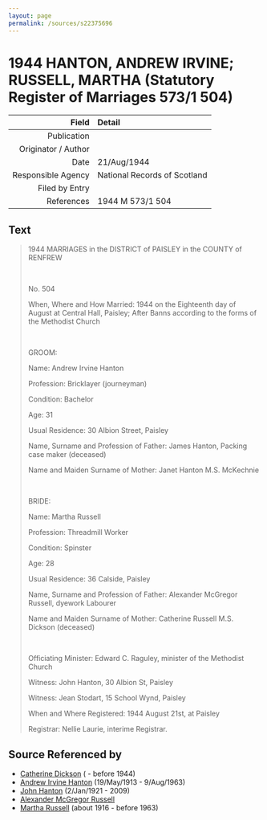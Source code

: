 ```yaml
---
layout: page
permalink: /sources/s22375696
---
```


# 1944 HANTON, ANDREW IRVINE; RUSSELL, MARTHA (Statutory Register of Marriages 573/1 504)

Field | Detail
---:|:---
Publication | 
Originator / Author | 
Date | 21/Aug/1944
Responsible Agency | National Records of Scotland
Filed by Entry | 
References | 1944 M 573/1 504

## Text

> 1944 MARRIAGES in the DISTRICT of PAISLEY in the COUNTY of RENFREW
>
> <br/>
>
> No. 504
>
> When, Where and How Married: 1944 on the Eighteenth day of August at Central Hall, Paisley; After Banns according to the forms of the Methodist Church
>
> <br/>
>
> GROOM:
>
> Name: Andrew Irvine Hanton
>
> Profession: Bricklayer (journeyman)
>
> Condition: Bachelor
>
> Age: 31
>
> Usual Residence: 30 Albion Street, Paisley
>
> Name, Surname and Profession of Father: James Hanton, Packing case maker (deceased)
>
> Name and Maiden Surname of Mother: Janet Hanton M.S. McKechnie
>
> <br/>
>
> BRIDE:
>
> Name: Martha Russell
>
> Profession: Threadmill Worker
>
> Condition: Spinster
>
> Age: 28
>
> Usual Residence: 36 Calside, Paisley
>
> Name, Surname and Profession of Father: Alexander McGregor Russell, dyework Labourer
>
> Name and Maiden Surname of Mother: Catherine Russell M.S. Dickson (deceased)
>
> <br/>
>
> Officiating Minister: Edward C. Raguley, minister of the Methodist Church
>
> Witness: John Hanton, 30 Albion St, Paisley
>
> Witness: Jean Stodart, 15 School Wynd, Paisley
>
> When and Where Registered: 1944 August 21st, at Paisley
>
> Registrar: Nellie Laurie, interime Registrar.
>

## Source Referenced by

* [Catherine Dickson](../people/@82920396@-catherine-dickson-b-d1944.md) ( - before 1944)
* [Andrew Irvine Hanton](../people/@53392578@-andrew-irvine-hanton-b1913-5-19-d1963-8-9.md) (19/May/1913 - 9/Aug/1963)
* [John Hanton](../people/@30651959@-john-hanton-b1921-1-2-d2009.md) (2/Jan/1921 - 2009)
* [Alexander McGregor Russell](../people/@72370350@-alexander-mcgregor-russell-b-d.md)
* [Martha Russell](../people/@30062456@-martha-russell-b1916-d1963.md) (about 1916 - before 1963)
